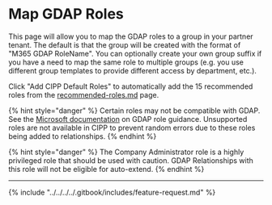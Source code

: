 # Map GDAP Roles

This page will allow you to map the GDAP roles to a group in your partner tenant. The default is that the group will be created with the format of "M365 GDAP RoleName". You can optionally create your own group suffix if you have a need to map the same role to multiple groups (e.g. you use different group templates to provide different access by department, etc.).

Click "Add CIPP Default Roles" to automatically add the 15 recommended roles from the [recommended-roles.md](../../../../setup/installation/recommended-roles.md "mention") page.

{% hint style="danger" %}
Certain roles may not be compatible with GDAP. See the [Microsoft documentation](https://learn.microsoft.com/en-us/partner-center/customers/gdap-least-privileged-roles-by-task) on GDAP role guidance. Unsupported roles are not available in CIPP to prevent random errors due to these roles being added to relationships.
{% endhint %}

{% hint style="danger" %}
The Company Administrator role is a highly privileged role that should be used with caution. GDAP Relationships with this role will not be eligible for auto-extend.
{% endhint %}

***

{% include "../../../../.gitbook/includes/feature-request.md" %}

